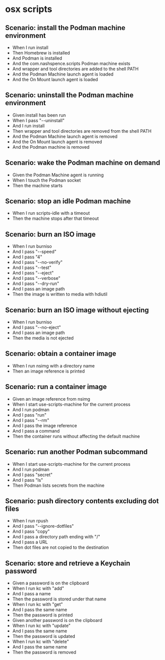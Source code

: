 # osx scripts

## Scenario: install the Podman machine environment
* When I run install
* Then Homebrew is installed
* And Podman is installed
* And the com.nashspence.scripts Podman machine exists
* And wrapper and tool directories are added to the shell PATH
* And the Podman Machine launch agent is loaded
* And the On Mount launch agent is loaded

## Scenario: uninstall the Podman machine environment
* Given install has been run
* When I pass "--uninstall"
* And I run install
* Then wrapper and tool directories are removed from the shell PATH
* And the Podman Machine launch agent is removed
* And the On Mount launch agent is removed
* And the Podman machine is removed

## Scenario: wake the Podman machine on demand
* Given the Podman Machine agent is running
* When I touch the Podman socket
* Then the machine starts

## Scenario: stop an idle Podman machine
* When I run scripts-idle with a timeout
* Then the machine stops after that timeout

## Scenario: burn an ISO image
* When I run burniso
* And I pass "--speed"
* And I pass "4"
* And I pass "--no-verify"
* And I pass "--test"
* And I pass "--eject"
* And I pass "--verbose"
* And I pass "--dry-run"
* And I pass an image path
* Then the image is written to media with hdiutil

## Scenario: burn an ISO image without ejecting
* When I run burniso
* And I pass "--no-eject"
* And I pass an image path
* Then the media is not ejected

## Scenario: obtain a container image
* When I run nsimg with a directory name
* Then an image reference is printed

## Scenario: run a container image
* Given an image reference from nsimg
* When I start use-scripts-machine for the current process
* And I run podman
* And I pass "run"
* And I pass "--rm"
* And I pass the image reference
* And I pass a command
* Then the container runs without affecting the default machine

## Scenario: run another Podman subcommand
* When I start use-scripts-machine for the current process
* And I run podman
* And I pass "secret"
* And I pass "ls"
* Then Podman lists secrets from the machine

## Scenario: push directory contents excluding dot files
* When I run rpush
* And I pass "--ignore-dotfiles"
* And I pass "copy"
* And I pass a directory path ending with "/"
* And I pass a URL
* Then dot files are not copied to the destination

## Scenario: store and retrieve a Keychain password
* Given a password is on the clipboard
* When I run kc with "add"
* And I pass a name
* Then the password is stored under that name
* When I run kc with "get"
* And I pass the same name
* Then the password is printed
* Given another password is on the clipboard
* When I run kc with "update"
* And I pass the same name
* Then the password is updated
* When I run kc with "delete"
* And I pass the same name
* Then the password is removed
